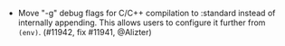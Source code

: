 - Move "-g" debug flags for C/C++ compilation to :standard instead of
  internally appending. This allows users to configure it further from `(env)`.
  (#11942, fix #11941, @Alizter)
